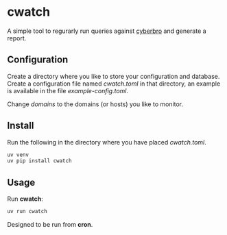 # cwatch

A simple tool to regurarly run queries against [cyberbro](https://github.com/stanfrbd/cyberbro) and generate a report.

## Configuration

Create a directory where you like to store your configuration and database. Create a configuration file named _cwatch.toml_ in that directory, an example is available in the file _example-config.toml_.

Change _domains_ to the domains (or hosts) you like to monitor.

## Install

Run the following in the directory where you have placed _cwatch.toml_.

```bash
uv venv
uv pip install cwatch
```

## Usage

Run __cwatch__:

```bash
uv run cwatch
```

Designed to be run from __cron__.
